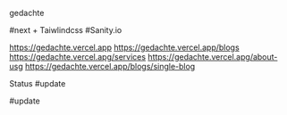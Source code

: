 gedachte

#next + Taiwlindcss
#Sanity.io


https://gedachte.vercel.app
https://gedachte.vercel.app/blogs
https://gedachte.vercel.apg/services
https://gedachte.vercel.apg/about-usg
https://gedachte.vercel.app/blogs/single-blog

Status
#update

#update